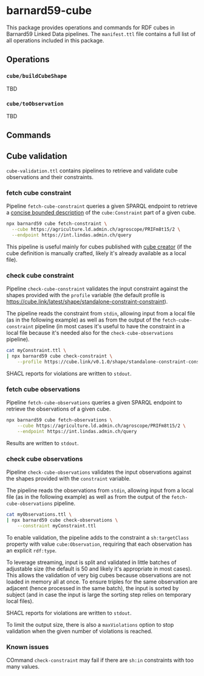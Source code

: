 # barnard59-cube

This package provides operations and commands for RDF cubes in Barnard59 Linked Data pipelines.
The `manifest.ttl` file contains a full list of all operations included in this package. 

## Operations

### `cube/buildCubeShape`

TBD

### `cube/toObservation`

TBD


## Commands

## Cube validation

`cube-validation.ttl` contains pipelines to retrieve and validate cube observations and their constraints.

### fetch cube constraint

Pipeline `fetch-cube-constraint` queries a given SPARQL endpoint to retrieve 
a [concise bounded description](https://docs.stardog.com/query-stardog/#describe-queries) of the `cube:Constraint` part of a given cube.

```bash
npx barnard59 cube fetch-constraint \
  --cube https://agriculture.ld.admin.ch/agroscope/PRIFm8t15/2 \
  --endpoint https://int.lindas.admin.ch/query
```


This pipeline is useful mainly for cubes published with [cube creator](https://github.com/zazuko/cube-creator) (if the cube definition is manually crafted, likely it's already available as a local file).


### check cube constraint

Pipeline `check-cube-constraint` validates the input constraint against the shapes provided with the `profile` variable (the default profile is https://cube.link/latest/shape/standalone-constraint-constraint).

The pipeline reads the constraint from `stdin`, allowing input from a local file (as in the following example) as well as from the output of the `fetch-cube-constraint` pipeline (in most cases it's useful to have the constraint in a local file because it's needed also for the `check-cube-observations` pipeline).

```bash
cat myConstraint.ttl \
| npx barnard59 cube check-constraint \
    --profile https://cube.link/v0.1.0/shape/standalone-constraint-constraint
```
SHACL reports for violations are written to `stdout`.


### fetch cube observations

Pipeline `fetch-cube-observations` queries a given SPARQL endpoint to retrieve the observations of a given cube.

```bash
npx barnard59 cube fetch-observations \
    --cube https://agriculture.ld.admin.ch/agroscope/PRIFm8t15/2 \
    --endpoint https://int.lindas.admin.ch/query
```
Results are written to `stdout`.

### check cube observations

Pipeline `check-cube-observations` validates the input observations against the shapes provided with the `constraint` variable.

The pipeline reads the observations from `stdin`, allowing input from a local file (as in the following example) as well as from the output of the `fetch-cube-observations` pipeline.

```bash
cat myObservations.ttl \
| npx barnard59 cube check-observations \
    --constraint myConstraint.ttl
```

To enable validation, the pipeline adds to the constraint a `sh:targetClass` property with value `cube:Observation`, requiring that each observation has an explicit `rdf:type`.

To leverage streaming, input is split and validated in little batches of adjustable size (the default is 50 and likely it's appropriate in most cases). This allows the validation of very big cubes because observations are not loaded in memory all at once. To ensure triples for the same observation are adjacent (hence processed in the same batch), the input is sorted by subject (and in case the input is large the sorting step relies on temporary local files).

SHACL reports for violations are written to `stdout`.

To limit the output size, there is also a `maxViolations` option to stop validation when the given number of violations is reached.

### Known issues

COmmand `check-constraint` may fail if there are `sh:in` constraints with too many values.
